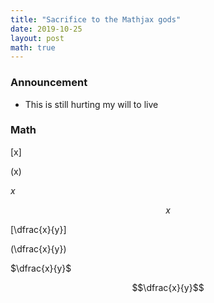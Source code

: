 ```yaml
---
title: "Sacrifice to the Mathjax gods"
date: 2019-10-25
layout: post
math: true
---
```


### Announcement

- This is still hurting my will to live

### Math

\[x\]

\(x\)

$x$

$$x$$

\[\dfrac{x}{y}\]

\(\dfrac{x}{y}\)

$\dfrac{x}{y}$

$$\dfrac{x}{y}$$